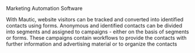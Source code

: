Marketing Automation Software

With Mautic, website visitors can be tracked and converted into identified contacts using forms. Anonymous and identified contacts can be divided into segments and assigned to campaigns - either on the basis of segments or forms. These campaigns contain workflows to provide the contacts with further information and advertising material or to organize the contacts